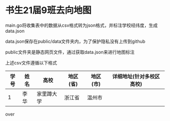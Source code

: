 # 书生21届9班去向地图

main.go将收集表中的数据从csv格式转为json格式，并标注学校经纬度，生成data.json

data.json保存在public/data文件夹内，为了保护隐私没有上传到github

public文件夹是静态网页文件，通过获取data.json来进行地图标注

上述csv文件遵循以下格式

|学号|姓名|高校|地区(省)|地区(市)|详细地址(针对多校区高校)|
|--|--|--|--|--|--|
|1|李华|家里蹲大学|浙江省|温州市||

over
